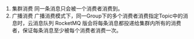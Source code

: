 1. 集群消费
    同一条消息只会被一个消费者消费到。
2. 广播消费
广播消费模式下，同一Group下的多个消费者消费指定Topic中的消息时，云消息队列 RocketMQ 版会将每条消息都投递给集群内所有的消费者，保证每条消息至少被每个消费者消费一次。